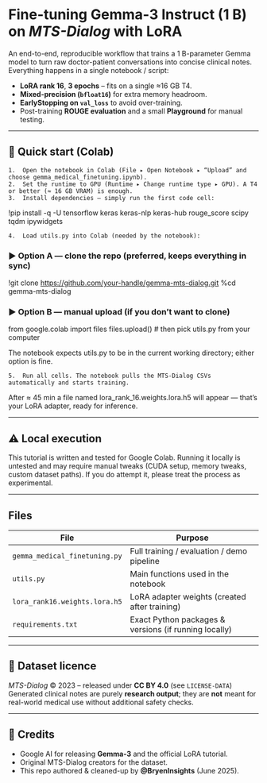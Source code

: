 # Fine-tuning **Gemma-3 Instruct (1 B)** on *MTS-Dialog* with LoRA

An end-to-end, reproducible workflow that trains a 1 B-parameter Gemma model to
turn raw doctor-patient conversations into concise clinical notes.  
Everything happens in a single notebook / script:

* **LoRA rank 16**, **3 epochs** – fits on a single ≈16 GB T4.
* **Mixed-precision (`bfloat16`)** for extra memory headroom. 
* **EarlyStopping on `val_loss`** to avoid over-training.  
* Post-training **ROUGE evaluation** and a small **Playground** for manual testing.

---

## 🏁 Quick start (Colab)
	1.	Open the notebook in Colab (File ▸ Open Notebook ▸ “Upload” and choose gemma_medical_finetuning.ipynb).
	2.	Set the runtime to GPU (Runtime ▸ Change runtime type ▸ GPU). A T4 or better (≈ 16 GB VRAM) is enough.
	3.	Install dependencies – simply run the first code cell:

!pip install -q -U tensorflow keras keras-nlp keras-hub rouge_score scipy tqdm ipywidgets


	4.	Load utils.py into Colab (needed by the notebook):

### ▶︎ Option A — clone the repo (preferred, keeps everything in sync)
!git clone https://github.com/your-handle/gemma-mts-dialog.git
%cd gemma-mts-dialog

### ▶︎ Option B — manual upload (if you don’t want to clone)
from google.colab import files
files.upload()   # then pick utils.py from your computer

The notebook expects utils.py to be in the current working directory; either option is fine.

	5.	Run all cells. The notebook pulls the MTS-Dialog CSVs automatically and starts training.
After ≈ 45 min a file named lora_rank_16.weights.lora.h5 will appear — that’s your LoRA adapter, ready for inference.

---

## ⚠️ Local execution

This tutorial is written and tested for Google Colab.
Running it locally is untested and may require manual tweaks (CUDA setup, memory tweaks, custom dataset paths). If you do attempt it, please treat the process as experimental.

---

## Files

| File                                | Purpose                                                |
| ----------------------------------- | ------------------------------------------------------ |
| `gemma_medical_finetuning.py`       | Full training / evaluation / demo pipeline             |
| `utils.py`                          | Main functions used in the notebook                    |
| `lora_rank16.weights.lora.h5`       | LoRA adapter weights (created after training)          |
| `requirements.txt`                  | Exact Python packages & versions (if running locally)  |

---

## 📜 Dataset licence

*MTS-Dialog* © 2023 – released under **CC BY 4.0** (see `LICENSE-DATA`)
Generated clinical notes are purely **research output**; they are **not** meant
for real-world medical use without additional safety checks.

---

## 🙏 Credits

* Google AI for releasing **Gemma-3** and the official LoRA tutorial.
* Original MTS-Dialog creators for the dataset.
* This repo authored & cleaned-up by **@BryenInsights** (June 2025).
